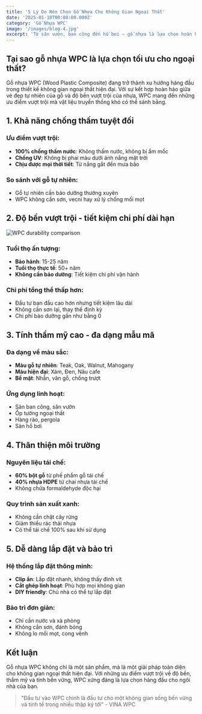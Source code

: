 ```yaml
---
title: '5 Lý Do Nên Chọn Gỗ Nhựa Cho Không Gian Ngoại Thất'
date: '2025-01-10T00:00:00.000Z'
category: 'Gỗ Nhựa WPC'
image: '/images/blog-4.jpg'
excerpt: 'Từ sân vườn, ban công đến hồ bơi – gỗ nhựa là lựa chọn hoàn hảo cho không gian ngoài trời bền đẹp và tinh tế.'
---
```


## Tại sao gỗ nhựa WPC là lựa chọn tối ưu cho ngoại thất?

Gỗ nhựa WPC (Wood Plastic Composite) đang trở thành xu hướng hàng đầu trong thiết kế không gian ngoại thất hiện đại. Với sự kết hợp hoàn hảo giữa vẻ đẹp tự nhiên của gỗ và độ bền vượt trội của nhựa, WPC mang đến những ưu điểm vượt trội mà vật liệu truyền thống khó có thể sánh bằng.

## 1. Khả năng chống thấm tuyệt đối

### Ưu điểm vượt trội:

- **100% chống thấm nước**: Không thấm nước, không bị ẩm mốc
- **Chống UV**: Không bị phai màu dưới ánh nắng mặt trời
- **Chịu được mọi thời tiết**: Từ nắng gắt đến mưa bão

### So sánh với gỗ tự nhiên:

- Gỗ tự nhiên cần bảo dưỡng thường xuyên
- WPC không cần sơn, vecni hay xử lý chống mối mọt

## 2. Độ bền vượt trội - tiết kiệm chi phí dài hạn

![WPC durability comparison](/images/content/wpc-durability.jpg)

### Tuổi thọ ấn tượng:

- **Bảo hành**: 15-25 năm
- **Tuổi thọ thực tế**: 50+ năm
- **Không cần bảo dưỡng**: Tiết kiệm chi phí vận hành

### Chi phí tổng thể thấp hơn:

- Đầu tư ban đầu cao hơn nhưng tiết kiệm lâu dài
- Không cần sơn lại, thay thế định kỳ
- Chi phí bảo dưỡng gần như bằng 0

## 3. Tính thẩm mỹ cao - đa dạng mẫu mã

### Đa dạng về màu sắc:

- **Màu gỗ tự nhiên**: Teak, Oak, Walnut, Mahogany
- **Màu hiện đại**: Xám, Đen, Nâu cafe
- **Bề mặt**: Nhẵn, vân gỗ, chống trượt

### Ứng dụng linh hoạt:

- Sàn ban công, sân vườn
- Ốp tường ngoại thất
- Hàng rào, pergola
- Sàn hồ bơi

## 4. Thân thiện môi trường

### Nguyên liệu tái chế:

- **60% bột gỗ** từ phế phẩm gỗ tái chế
- **40% nhựa HDPE** từ chai nhựa tái chế
- Không chứa formaldehyde độc hại

### Quy trình sản xuất xanh:

- Không cần chặt cây rừng
- Giảm thiểu rác thải nhựa
- Có thể tái chế 100% sau khi sử dụng

## 5. Dễ dàng lắp đặt và bảo trì

### Hệ thống lắp đặt thông minh:

- **Clip ẩn**: Lắp đặt nhanh, không thấy đinh vít
- **Cắt ghép linh hoạt**: Phù hợp mọi không gian
- **DIY friendly**: Chủ nhà có thể tự lắp đặt

### Bảo trì đơn giản:

- Chỉ cần nước và xà phòng
- Không cần sơn, đánh bóng
- Không lo mối mọt, cong vênh

## Kết luận

Gỗ nhựa WPC không chỉ là một sản phẩm, mà là một giải pháp toàn diện cho không gian ngoại thất hiện đại. Với những ưu điểm vượt trội về độ bền, thẩm mỹ và tính bền vững, WPC xứng đáng là lựa chọn hàng đầu cho ngôi nhà của bạn.

> "Đầu tư vào WPC chính là đầu tư cho một không gian sống bền vững và tinh tế trong nhiều thập kỷ tới" - VINA WPC
